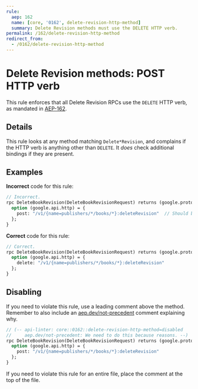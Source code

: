 ```yaml
---
rule:
  aep: 162
  name: [core, '0162', delete-revision-http-method]
  summary: Delete Revision methods must use the DELETE HTTP verb.
permalink: /162/delete-revision-http-method
redirect_from:
  - /0162/delete-revision-http-method
---
```


# Delete Revision methods: POST HTTP verb

This rule enforces that all Delete Revision RPCs use the `DELETE` HTTP verb, as
mandated in [AEP-162][].

## Details

This rule looks at any method matching `Delete*Revision`, and complains
if the HTTP verb is anything other than `DELETE`. It _does_ check additional
bindings if they are present.

## Examples

**Incorrect** code for this rule:

```proto
// Incorrect.
rpc DeleteBookRevision(DeleteBookRevisionRequest) returns (google.protobuf.Empty) {
  option (google.api.http) = {
    post: "/v1/{name=publishers/*/books/*}:deleteRevision"  // Should be `delete:`.
  };
}
```

**Correct** code for this rule:

```proto
// Correct.
rpc DeleteBookRevision(DeleteBookRevisionRequest) returns (google.protobuf.Empty) {
  option (google.api.http) = {
    delete: "/v1/{name=publishers/*/books/*}:deleteRevision"
  };
}
```

## Disabling

If you need to violate this rule, use a leading comment above the method.
Remember to also include an [aep.dev/not-precedent][] comment explaining why.

```proto
// (-- api-linter: core::0162::delete-revision-http-method=disabled
//     aep.dev/not-precedent: We need to do this because reasons. --)
rpc DeleteBookRevision(DeleteBookRevisionRequest) returns (google.protobuf.Empty) {
  option (google.api.http) = {
    post: "/v1/{name=publishers/*/books/*}:deleteRevision"
  };
}
```

If you need to violate this rule for an entire file, place the comment at the
top of the file.

[aep-162]: https://aep.dev/162
[aep.dev/not-precedent]: https://aep.dev/not-precedent

